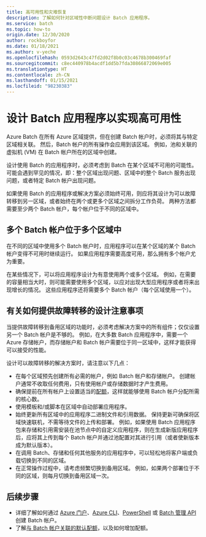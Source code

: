 ```yaml
---
title: 高可用性和灾难恢复
description: 了解如何针对区域性中断问题设计 Batch 应用程序。
ms.service: batch
ms.topic: how-to
origin.date: 12/30/2020
author: rockboyfor
ms.date: 01/18/2021
ms.author: v-yeche
ms.openlocfilehash: 0593d2643c47fd2d02f8b0c03c4678b300469faf
ms.sourcegitcommit: c8ec440978b4acdf1dd5b7fda30866872069e005
ms.translationtype: HT
ms.contentlocale: zh-CN
ms.lasthandoff: 01/15/2021
ms.locfileid: "98230383"
---
```

# <a name="design-your-batch-application-for-high-availability"></a>设计 Batch 应用程序以实现高可用性

Azure Batch 在所有 Azure 区域提供，但在创建 Batch 帐户时，必须将其与特定区域相关联。 然后，Batch 帐户的所有操作会应用到该区域。 例如，池和关联的虚拟机 (VM) 在 Batch 帐户所在的区域中创建。

设计使用 Batch 的应用程序时，必须考虑到 Batch 在某个区域不可用的可能性。 可能会遇到罕见的情况，即：整个区域出现问题、区域中的整个 Batch 服务出现问题，或者特定 Batch 帐户出现问题。

如果使用 Batch 的应用程序或解决方案必须始终可用，则应将其设计为可以故障转移到另一区域，或者始终在两个或更多个区域之间拆分工作负荷。 两种方法都需要至少两个 Batch 帐户，每个帐户位于不同的区域中。

## <a name="multiple-batch-accounts-in-multiple-regions"></a>多个 Batch 帐户位于多个区域中

在不同的区域中使用多个 Batch 帐户时，应用程序可以在某个区域的某个 Batch 帐户变得不可用时继续运行。 如果应用程序需要高度可用，那么拥有多个帐户尤为重要。

在某些情况下，可以将应用程序设计为有意使用两个或多个区域。 例如，在需要的容量相当大时，则可能需要使用多个区域，以应对出现大型应用程序或者将来出现增长的情况。 这些应用程序还将需要多个 Batch 帐户（每个区域使用一个）。

## <a name="design-considerations-for-providing-failover"></a>有关如何提供故障转移的设计注意事项

当提供故障转移到备用区域的功能时，必须考虑解决方案中的所有组件；仅仅设置另一个 Batch 帐户是不够的。 例如，在大多数 Batch 应用程序中，需要一个 Azure 存储帐户，而存储帐户和 Batch 帐户需要位于同一区域中，这样才能获得可以接受的性能。

设计可以故障转移的解决方案时，请注意以下几点：

- 在每个区域预先创建所有必需的帐户，例如 Batch 帐户和存储帐户。 创建帐户通常不收取任何费用，只有使用帐户或存储数据时才产生费用。
- 确保提前在所有帐户上设置适当的[配额](batch-quota-limit.md)，这样就能够使用 Batch 帐户分配所需的核心数。
- 使用模板和/或脚本在区域中自动部署应用程序。
- 始终更新所有区域中的应用程序二进制文件和引用数据。 保持更新可确保将区域快速联机，不需等待文件的上传和部署。 例如，如果使用 Batch 应用程序包来存储和引用需安装在池节点中的自定义应用程序，则在生成新版应用程序后，应将其上传到每个 Batch 帐户并通过池配置对其进行引用（或者使新版本成为默认版本）。
- 在调用 Batch、存储和任何其他服务的应用程序中，可以轻松地将客户端或负载切换到不同的区域。
- 在正常操作过程中，请考虑频繁切换到备用区域。 例如，如果两个部署位于不同的区域，则每月切换到备用区域一次。

## <a name="next-steps"></a>后续步骤

- 详细了解如何通过 [Azure 门户](batch-account-create-portal.md)、[Azure CLI](./scripts/batch-cli-sample-create-account.md)、[PowerShell](batch-powershell-cmdlets-get-started.md) 或 [Batch 管理 API](batch-management-dotnet.md) 创建 Batch 帐户。
- 了解[与 Batch 帐户关联的默认配额](batch-quota-limit.md)，以及如何增加配额。

<!-- Update_Description: update meta properties, wording update, update link -->